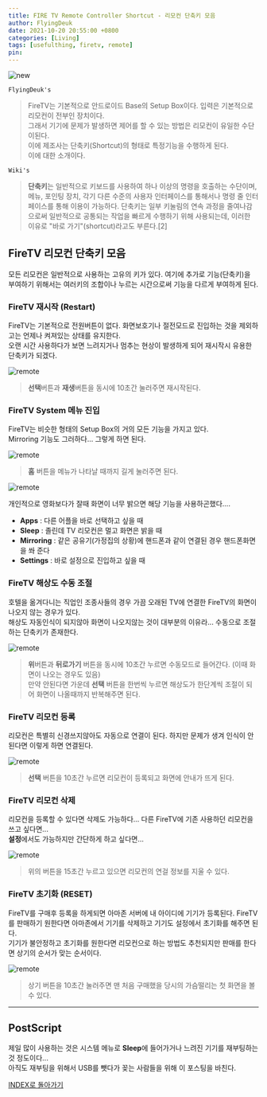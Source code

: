 ```yaml
---
title: FIRE TV Remote Controller Shortcut - 리모컨 단축키 모음
author: FlyingDeuk
date: 2021-10-20 20:55:00 +0800
categories: [Living]
tags: [usefulthing, firetv, remote]
pin:
---
```


![new](/img/living/fire/fire.jpg)

`FlyingDeuk's`
> FireTV는 기본적으로 안드로이드 Base의 Setup Box이다. 입력은 기본적으로 리모컨이 전부인 장치이다. <br>
그래서 기기에 문제가 발생하면 제어를 할 수 있는 방법은 리모컨이 유일한 수단이된다. <br>
이에 제조사는 단축키(Shortcut)의 형태로 특정기능을 수행하게 된다. <br>
이에 대한 소개이다.

`Wiki's`
> **단축키**는 일반적으로 키보드를 사용하여 하나 이상의 명령을 호출하는 수단이며, 메뉴, 포인팅 장치, 각기 다른 수준의 사용자 인터페이스를 통해서나 명령 줄 인터페이스를 통해 이용이 가능하다. 단축키는 일부 키눌림의 연속 과정을 줄여나감으로써 일반적으로 공통되는 작업을 빠르게 수행하기 위해 사용되는데, 이러한 이유로 "바로 가기"(shortcut)라고도 부른다.[2]

## FireTV 리모컨 단축키 모음
모든 리모컨은 일반적으로 사용하는 고유의 키가 있다. 여기에 추가로 기능(단축키)을 부여하기 위해서는 여러키의 조합이나 누르는 시간으로써 기능을 다르게 부여하게 된다.

### FireTV 재시작 (Restart)
FireTV는 기본적으로 전원버튼이 없다. 화면보호기나 절전모드로 진입하는 것을 제외하고는 언제나 켜져있는 상태를 유지한다. <br>
오랜 시간 사용하다가 보면 느려지거나 멈추는 현상이 발생하게 되어 재시작시 유용한 단축키가 되겠다.

![remote](/img/living/fire/remote5.jpg)
> **선택**버튼과 **재생**버튼을 동시에 10초간 눌러주면 재시작된다.

### FireTV System 메뉴 진입
FireTV는 비슷한 형태의 Setup Box의 거의 모든 기능을 가지고 있다. <br>
Mirroring 기능도 그러하다... 그렇게 하면 된다.

![remote](/img/living/fire/remote6.jpg)
>**홈** 버튼을 메뉴가 나타날 때까지 길게 눌러주면 된다.

![remote](/img/living/fire/remote4-1.jpg)

개인적으로 영화보다가 잘때 화면이 너무 밝으면 해당 기능을 사용하곤했다....
- **Apps** : 다른 어플을 바로 선택하고 싶을 때
- **Sleep** : 졸린데 TV 리모컨은 멀고 화면은 밝을 때
- **Mirroring** : 같은 공유기(가정집의 상황)에 핸드폰과 같이 연결된 경우 핸드폰화면을 쏴 준다
- **Settings** : 바로 설정으로 진입하고 싶을 때

### FireTV 해상도 수동 조절
호텔을 옮겨다니는 직업인 조종사들의 경우 가끔 오래된 TV에 연결한 FireTV의 화면이 나오지 않는 경우가 있다. <br>
해상도 자동인식이 되지않아 화면이 나오지않는 것이 대부분의 이유라... 수동으로 조절하는 단축키가 존재한다.

![remote](/img/living/fire/remote1.jpg)
>**위**버튼과 **뒤로가기** 버튼을 동시에 10초간 누르면 수동모드로 들어간다. (이때 화면이 나오는 경우도 있음) <br>
만약 안된다면 가운데 **선택** 버튼을 한번씩 누르면 해상도가 한단계씩 조절이 되어 화면이 나올때까지 반복해주면 된다.

### FireTV 리모컨 등록
리모컨은 특별히 신경쓰지않아도 자동으로 연결이 된다. 하지만 문제가 생겨 인식이 안된다면 이렇게 하면 연결된다.

![remote](/img/living/fire/remote4.jpg)
> **선택** 버튼을 10초간 누르면 리모컨이 등록되고 화면에 안내가 뜨게 된다.

### FireTV 리모컨 삭제
리모컨을 등록할 수 있다면 삭제도 가능하다... 다른 FireTV에 기존 사용하던 리모컨을 쓰고 싶다면...<br>
**설정**에서도 가능하지만 간단하게 하고 싶다면...

![remote](/img/living/fire/remote2.jpg)
>위의 버튼을 15초간 누르고 있으면 리모컨의 연걸 정보를 지울 수 있다.

### FireTV 초기화 (RESET)
FireTV를 구매후 등록을 하게되면 아마존 서버에 내 아이디에 기기가 등록된다. FireTV를 판매하기 원한다면 아마존에서 기기를 삭제하고 기기도 설정에서 초기화를 해주면 된다. <br>
기기가 불안정하고 초기화를 원한다면 리모컨으로 하는 방법도 추천되지만 판매를 한다면 상기의 순서가 맞는 순서이다.

![remote](/img/living/fire/remote3.jpg)
> 상기 버튼을 10초간 눌러주면 맨 처음 구매했을 당시의 가슴떨리는 첫 화면을 볼 수 있다.

----------

## PostScript
제일 많이 사용하는 것은 시스템 메뉴로 **Sleep**에 들어가거나 느려진 기기를 재부팅하는 것 정도이다...<br>
아직도 재부팅을 위해서 USB를 뺏다가 꽂는 사람들을 위해 이 포스팅을 바친다.

[INDEX로 돌아가기](/posts/FireTV/)
